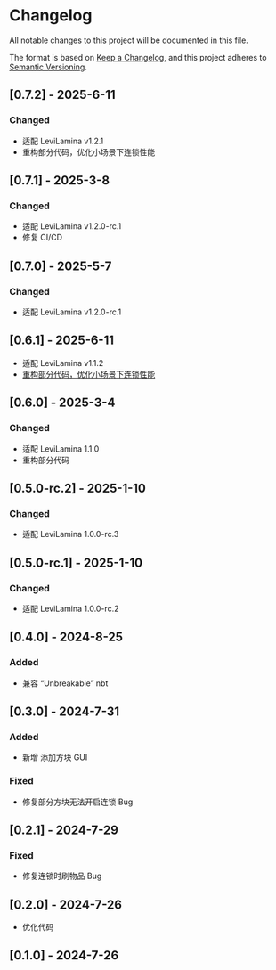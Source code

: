 # Changelog

All notable changes to this project will be documented in this file.

The format is based on [Keep a Changelog](https://keepachangelog.com/en/1.0.0/),
and this project adheres to [Semantic Versioning](https://semver.org/spec/v2.0.0.html).

## [0.7.2] - 2025-6-11

### Changed

- 适配 LeviLamina v1.2.1
- 重构部分代码，优化小场景下连锁性能

## [0.7.1] - 2025-3-8

### Changed

- 适配 LeviLamina v1.2.0-rc.1
- 修复 CI/CD

## [0.7.0] - 2025-5-7

### Changed

- 适配 LeviLamina v1.2.0-rc.1

## [0.6.1] - 2025-6-11

- 适配 LeviLamina v1.1.2
- [重构部分代码，优化小场景下连锁性能](#072---2025-6-11)

## [0.6.0] - 2025-3-4

### Changed

- 适配 LeviLamina 1.1.0
- 重构部分代码

## [0.5.0-rc.2] - 2025-1-10

### Changed

- 适配 LeviLamina 1.0.0-rc.3

## [0.5.0-rc.1] - 2025-1-10

### Changed

- 适配 LeviLamina 1.0.0-rc.2

## [0.4.0] - 2024-8-25

### Added

- 兼容 “Unbreakable” nbt

## [0.3.0] - 2024-7-31

### Added

- 新增 添加方块 GUI

### Fixed

- 修复部分方块无法开启连锁 Bug

## [0.2.1] - 2024-7-29

### Fixed

- 修复连锁时刷物品 Bug

## [0.2.0] - 2024-7-26

- 优化代码

## [0.1.0] - 2024-7-26
